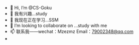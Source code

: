 - 👋 Hi, I’m @CS-Goku
- 👀 我有兴趣...study 
- 🌱 我现在正在学习...SSM
- 💞️ I’m looking to collaborate on ...study with me
- 📫 联系我——wechat：Mzezmz Email：79002348@qq.com
-        

<!---
CS-Goku/CS-Goku is a ✨ special ✨ repository because its `README.md` (this file) appears on your GitHub profile.
You can click the Preview link to take a look at your changes.
--->
